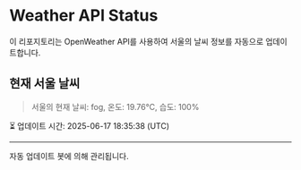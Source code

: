 
# Weather API Status

이 리포지토리는 OpenWeather API를 사용하여 서울의 날씨 정보를 자동으로 업데이트합니다.

## 현재 서울 날씨
> 서울의 현재 날씨: fog, 온도: 19.76°C, 습도: 100%

⏳ 업데이트 시간: 2025-06-17 18:35:38 (UTC)

---
자동 업데이트 봇에 의해 관리됩니다.
